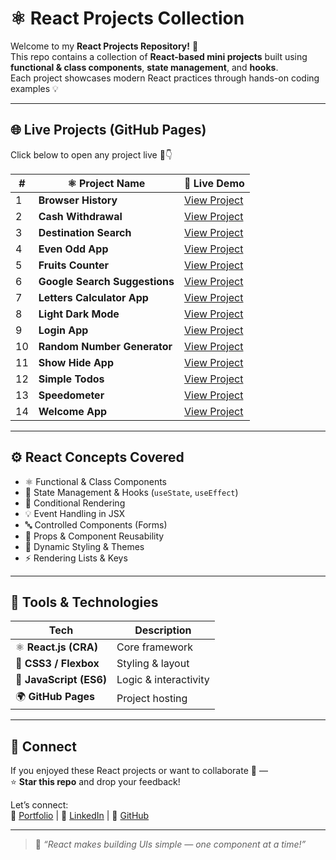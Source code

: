 # ⚛️ React Projects Collection

Welcome to my **React Projects Repository!** 🚀  
This repo contains a collection of **React-based mini projects** built using **functional & class components**, **state management**, and **hooks**.  
Each project showcases modern React practices through hands-on coding examples 💡

---

## 🌐 Live Projects (GitHub Pages)

Click below to open any project live 🔗👇  

| # | ⚛️ Project Name | 🔗 Live Demo |
|---|-----------------|---------------|
| 1 | **Browser History** | [View Project](https://yksksl.csb.app/) |
| 2 | **Cash Withdrawal** | [View Project](https://ghj4sk.csb.app/) |
| 3 | **Destination Search** | [View Project](https://kranthikailewd.github.io/React_Projects/destinationSearch) |
| 4 | **Even Odd App** | [View Project](https://7jjxzt.csb.app/) |
| 5 | **Fruits Counter** | [View Project](https://kranthikailewd.github.io/React_Projects/fruitsCounter) |
| 6 | **Google Search Suggestions** | [View Project](https://kranthikailewd.github.io/React_Projects/googleSearchSuggestions) |
| 7 | **Letters Calculator App** | [View Project](https://kranthikailewd.github.io/React_Projects/lettersCalculatorApp) |
| 8 | **Light Dark Mode** | [View Project](https://kranthikailewd.github.io/React_Projects/lightDarkMode) |
| 9 | **Login App** | [View Project](https://kranthikailewd.github.io/React_Projects/loginApp) |
| 10 | **Random Number Generator** | [View Project](https://kranthikailewd.github.io/React_Projects/randomNumberGenerator) |
| 11 | **Show Hide App** | [View Project](https://kranthikailewd.github.io/React_Projects/showHideApp) |
| 12 | **Simple Todos** | [View Project](https://kranthikailewd.github.io/React_Projects/simpleTodos) |
| 13 | **Speedometer** | [View Project](https://kranthikailewd.github.io/React_Projects/speedometer) |
| 14 | **Welcome App** | [View Project](https://kranthikailewd.github.io/React_Projects/welcomeApp) |

---

## ⚙️ React Concepts Covered

- ⚛️ Functional & Class Components  
- 🧠 State Management & Hooks (`useState`, `useEffect`)  
- 🔁 Conditional Rendering  
- 💡 Event Handling in JSX  
- 🔤 Controlled Components (Forms)  
- 🧱 Props & Component Reusability  
- 🌈 Dynamic Styling & Themes  
- ⚡ Rendering Lists & Keys  

---

## 🧰 Tools & Technologies

| Tech | Description |
|------|--------------|
| ⚛️ **React.js (CRA)** | Core framework |
| 💅 **CSS3 / Flexbox** | Styling & layout |
| 🧩 **JavaScript (ES6)** | Logic & interactivity |
| 🌍 **GitHub Pages** | Project hosting |

---

## 🤝 Connect

If you enjoyed these React projects or want to collaborate 🤝 —  
⭐ **Star this repo** and drop your feedback!  

Let’s connect:  
🔗 [Portfolio](https://kranthikaile-portfolio.netlify.app/) | 💼 [LinkedIn](https://www.linkedin.com/in/kranthi-kaile/) | 🐙 [GitHub](https://github.com/kranthikailewd)

---

> 💬 _“React makes building UIs simple — one component at a time!”_
